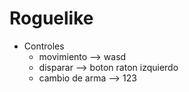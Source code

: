 # Roguelike
- Controles
  - movimiento --> wasd
  - disparar --> boton raton izquierdo
  - cambio de arma --> 123

